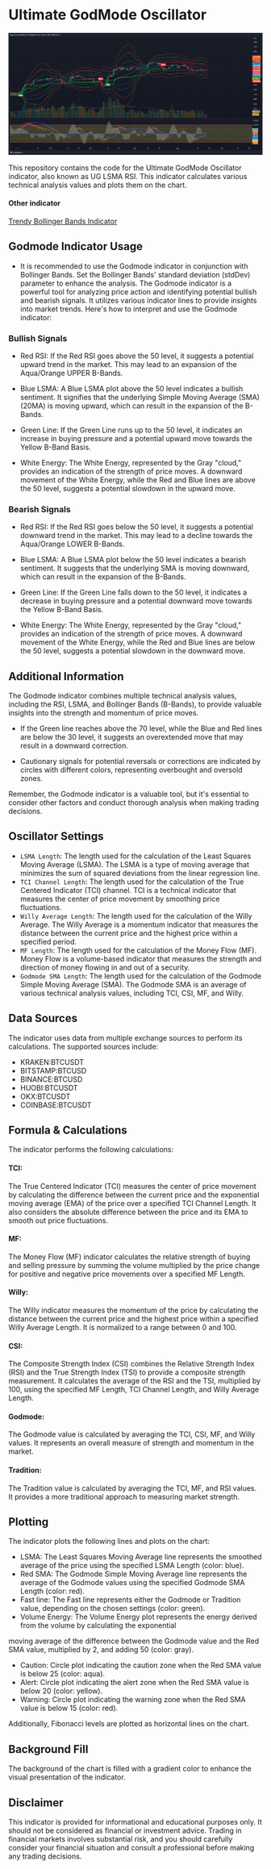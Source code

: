 # Ultimate GodMode Oscillator

![App Screenshot](https://github.com/rzgarespo/Ultimate-Godmode-Oscillator/blob/main/GodMode-BTC_2023-05-21_16-20-11.png)

This repository contains the code for the Ultimate GodMode Oscillator indicator, also known as UG LSMA RSI. This indicator calculates various technical analysis values and plots them on the chart.
#### Other indicator

[Trendy Bollinger Bands Indicator](https://github.com/rzgarespo/trendyBollingerBands)

## Godmode Indicator Usage
- It is recommended to use the Godmode indicator in conjunction with Bollinger Bands. Set the Bollinger Bands' standard deviation (stdDev) parameter to enhance the analysis.
The Godmode indicator is a powerful tool for analyzing price action and identifying potential bullish and bearish signals. It utilizes various indicator lines to provide insights into market trends. Here's how to interpret and use the Godmode indicator:

### Bullish Signals
- Red RSI: If the Red RSI goes above the 50 level, it suggests a potential upward trend in the market. This may lead to an expansion of the Aqua/Orange UPPER B-Bands.

- Blue LSMA: A Blue LSMA plot above the 50 level indicates a bullish sentiment. It signifies that the underlying Simple Moving Average (SMA) (20MA) is moving upward, which can result in the expansion of the B-Bands.

- Green Line: If the Green Line runs up to the 50 level, it indicates an increase in buying pressure and a potential upward move towards the Yellow B-Band Basis.

- White Energy: The White Energy, represented by the Gray "cloud," provides an indication of the strength of price moves. A downward movement of the White Energy, while the Red and Blue lines are above the 50 level, suggests a potential slowdown in the upward move.

### Bearish Signals
- Red RSI: If the Red RSI goes below the 50 level, it suggests a potential downward trend in the market. This may lead to a decline towards the Aqua/Orange LOWER B-Bands.

- Blue LSMA: A Blue LSMA plot below the 50 level indicates a bearish sentiment. It suggests that the underlying SMA is moving downward, which can result in the expansion of the B-Bands.

- Green Line: If the Green Line falls down to the 50 level, it indicates a decrease in buying pressure and a potential downward move towards the Yellow B-Band Basis.

- White Energy: The White Energy, represented by the Gray "cloud," provides an indication of the strength of price moves. A downward movement of the White Energy, while the Red and Blue lines are below the 50 level, suggests a potential slowdown in the downward move.

## Additional Information
The Godmode indicator combines multiple technical analysis values, including the RSI, LSMA, and Bollinger Bands (B-Bands), to provide valuable insights into the strength and momentum of price moves.

- If the Green line reaches above the 70 level, while the Blue and Red lines are below the 30 level, it suggests an overextended move that may result in a downward correction.

- Cautionary signals for potential reversals or corrections are indicated by circles with different colors, representing overbought and oversold zones.

Remember, the Godmode indicator is a valuable tool, but it's essential to consider other factors and conduct thorough analysis when making trading decisions.

## Oscillator Settings

- `LSMA Length`: The length used for the calculation of the Least Squares Moving Average (LSMA). The LSMA is a type of moving average that minimizes the sum of squared deviations from the linear regression line.
- `TCI Channel Length`: The length used for the calculation of the True Centered Indicator (TCI) channel. TCI is a technical indicator that measures the center of price movement by smoothing price fluctuations.
- `Willy Average Length`: The length used for the calculation of the Willy Average. The Willy Average is a momentum indicator that measures the distance between the current price and the highest price within a specified period.
- `MF Length`: The length used for the calculation of the Money Flow (MF). Money Flow is a volume-based indicator that measures the strength and direction of money flowing in and out of a security.
- `Godmode SMA Length`: The length used for the calculation of the Godmode Simple Moving Average (SMA). The Godmode SMA is an average of various technical analysis values, including TCI, CSI, MF, and Willy.

## Data Sources

The indicator uses data from multiple exchange sources to perform its calculations. The supported sources include:

- KRAKEN:BTCUSDT
- BITSTAMP:BTCUSD
- BINANCE:BTCUSD
- HUOBI:BTCUSDT
- OKX:BTCUSDT
- COINBASE:BTCUSDT

## Formula & Calculations

The indicator performs the following calculations:

#### TCI: 
The True Centered Indicator (TCI) measures the center of price movement by calculating the difference between the current price and the exponential moving average (EMA) of the price over a specified TCI Channel Length. It also considers the absolute difference between the price and its EMA to smooth out price fluctuations.
#### MF: 
The Money Flow (MF) indicator calculates the relative strength of buying and selling pressure by summing the volume multiplied by the price change for positive and negative price movements over a specified MF Length.
#### Willy: 
The Willy indicator measures the momentum of the price by calculating the distance between the current price and the highest price within a specified Willy Average Length. It is normalized to a range between 0 and 100.
#### CSI: 
The Composite Strength Index (CSI) combines the Relative Strength Index (RSI) and the True Strength Index (TSI) to provide a composite strength measurement. It calculates the average of the RSI and the TSI, multiplied by 100, using the specified MF Length, TCI Channel Length, and Willy Average Length.
#### Godmode: 
The Godmode value is calculated by averaging the TCI, CSI, MF, and Willy values. It represents an overall measure of strength and momentum in the market.
#### Tradition: 
The Tradition value is calculated by averaging the TCI, MF, and RSI values. It provides a more traditional approach to measuring market strength.

## Plotting

The indicator plots the following lines and plots on the chart:

- LSMA: The Least Squares Moving Average line represents the smoothed average of the price using the specified LSMA Length (color: blue).
- Red SMA: The Godmode Simple Moving Average line represents the average of the Godmode values using the specified Godmode SMA Length (color: red).
- Fast line: The Fast line represents either the Godmode or Tradition value, depending on the chosen settings (color: green).
- Volume Energy: The Volume Energy plot represents the energy derived from the volume by calculating the exponential

 moving average of the difference between the Godmode value and the Red SMA value, multiplied by 2, and adding 50 (color: gray).
- Caution: Circle plot indicating the caution zone when the Red SMA value is below 25 (color: aqua).
- Alert: Circle plot indicating the alert zone when the Red SMA value is below 20 (color: yellow).
- Warning: Circle plot indicating the warning zone when the Red SMA value is below 15 (color: red).

Additionally, Fibonacci levels are plotted as horizontal lines on the chart.

## Background Fill

The background of the chart is filled with a gradient color to enhance the visual presentation of the indicator.

## Disclaimer
This indicator is provided for informational and educational purposes only. It should not be considered as financial or investment advice. Trading in financial markets involves substantial risk, and you should carefully consider your financial situation and consult a professional before making any trading decisions.




